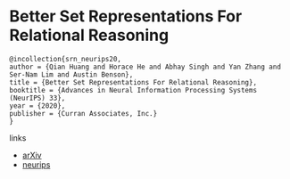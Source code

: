 # Better Set Representations For Relational Reasoning

```
@incollection{srn_neurips20,
author = {Qian Huang and Horace He and Abhay Singh and Yan Zhang and Ser-Nam Lim and Austin Benson},
title = {Better Set Representations For Relational Reasoning},
booktitle = {Advances in Neural Information Processing Systems (NeurIPS) 33},
year = {2020},
publisher = {Curran Associates, Inc.}
}
```

links
- [arXiv](https://arxiv.org/abs/2003.04448)
- [neurips](https://nips.cc/Conferences/2020/ScheduleMultitrack?event=17892)
